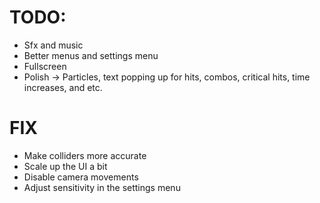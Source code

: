 # TODO:
- Sfx and music
- Better menus and settings menu
- Fullscreen
- Polish -> Particles, text popping up for hits, combos, critical hits, time increases, and etc.

# FIX 
- Make colliders more accurate
- Scale up the UI a bit
- Disable camera movements 
- Adjust sensitivity in the settings menu
